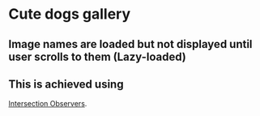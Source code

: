 # Cute dogs gallery

## Image names are loaded but not displayed until user scrolls to them (Lazy-loaded)

## This is achieved using
[Intersection Observers](https://developer.mozilla.org/en-US/docs/Web/API/Intersection_Observer_API).
